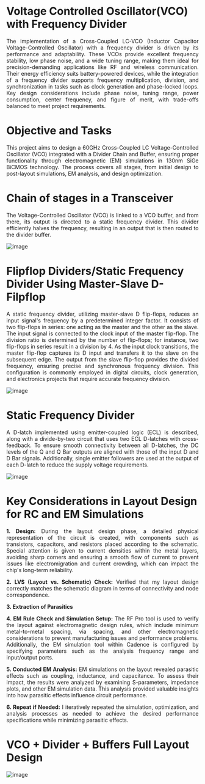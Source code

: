 # Voltage Controlled Oscillator(VCO) with Frequency Divider

<div style="text-align: justify;">
  
The implementation of a Cross-Coupled LC-VCO (Inductor Capacitor Voltage-Controlled Oscillator) with a frequency divider is driven by its performance and adaptability. These VCOs provide excellent frequency stability, low phase noise, and a wide tuning range, 
making them ideal for precision-demanding applications like RF and wireless communication. Their energy efficiency suits battery-powered devices, while the integration of a frequency divider supports frequency multiplication, division, and synchronization in tasks
such as clock generation and phase-locked loops. Key design considerations include phase noise, tuning range, power consumption, center frequency, and figure of merit, with trade-offs balanced to meet project requirements.

</div>

# Objective and Tasks

<div style="text-align: justify;">

This project aims to design a 60GHz Cross-Coupled LC Voltage-Controlled Oscillator (VCO) integrated with a Divider Chain and Buffer, ensuring proper functionality through electromagnetic (EM) simulations in 130nm SiGe BiCMOS technology. The process covers all stages, 
from initial design to post-layout simulations, EM analysis, and design optimization.

</div>

# Chain of stages in a Transceiver

<div style="text-align: justify;">

The Voltage-Controlled Oscillator (VCO) is linked to a VCO buffer, and from there, its output is directed to a static frequency divider. This divider efficiently halves the frequency, resulting in an output that is then routed to the divider buffer.

</div>

![image](https://github.com/user-attachments/assets/6a561611-f98f-42e6-b0a7-fb899c5b8ac7)

 # Flipflop Dividers/Static Frequency Divider Using Master-Slave D-Filpflop

<div style="text-align: justify;">
  
A static frequency divider, utilizing master-slave D flip-flops, reduces an input signal's frequency by a predetermined integer factor. It consists of two flip-flops in series: one acting as the master and the other as the slave. The input signal is connected to the clock input of the master flip-flop. The division ratio is determined by the number of flip-flops; for instance, two flip-flops in series result in a division by 4. As the input clock transitions, the master flip-flop captures its D input and transfers it to the slave on the subsequent edge. The output from the slave flip-flop provides the divided frequency, ensuring precise and synchronous frequency division. This configuration is commonly employed in digital circuits, clock generation, and electronics projects that require accurate frequency division.

</div>

 ![image](https://github.com/user-attachments/assets/623f7918-fb32-4421-8375-37e56b094959)

# Static Frequency Divider

<div style="text-align: justify;">

A D-latch implemented using emitter-coupled logic (ECL) is described, along with a divide-by-two circuit that uses two ECL D-latches with cross-feedback. To ensure smooth connectivity between all D-latches, the DC levels of the Q and Q Bar outputs are aligned with those of the input D and D Bar signals. Additionally, single emitter followers are used at the output of each D-latch to reduce the supply voltage requirements.

</div>

 ![image](https://github.com/user-attachments/assets/7345b598-eb85-4758-b2f2-c5f1d6e13d2c)

# Key Considerations in Layout Design for RC and EM Simulations

<div style="text-align: justify;">
  
**1. Design:** During the layout design phase, a detailed physical representation of the circuit is created, with components such as transistors, capacitors, and resistors placed according to the schematic. Special attention is given to current densities within the metal layers, avoiding sharp corners and ensuring a smooth flow of current to prevent issues like electromigration and current crowding, which can impact the chip's long-term reliability.

**2. LVS (Layout vs. Schematic) Check:** Verified that my layout design correctly matches the schematic diagram in terms of connectivity and node correspondence.

**3. Extraction of Parasitics**

**4. EM Rule Check and Simulation Setup:** The RF Pro tool is used to verify the layout against electromagnetic design rules, which include minimum metal-to-metal spacing, via spacing, and other electromagnetic considerations to prevent manufacturing issues and performance problems. Additionally, the EM simulation tool within Cadence is configured by specifying parameters such as the analysis frequency range and input/output ports.

**5. Conducted EM Analysis:** EM simulations on the layout revealed parasitic effects such as coupling, inductance, and capacitance. To assess their impact, the results were analyzed by examining S-parameters, impedance plots, and other EM simulation data. This analysis provided valuable insights into how parasitic effects influence circuit performance.

**6. Repeat if Needed:** I iteratively repeated the simulation, optimization, and analysis processes as needed to achieve the desired performance specifications while minimizing parasitic effects.

</div>

# VCO + Divider + Buffers Full Layout Design

 ![image](https://github.com/user-attachments/assets/d038490a-ea59-40b0-b8b8-62c12b4c04b9)



